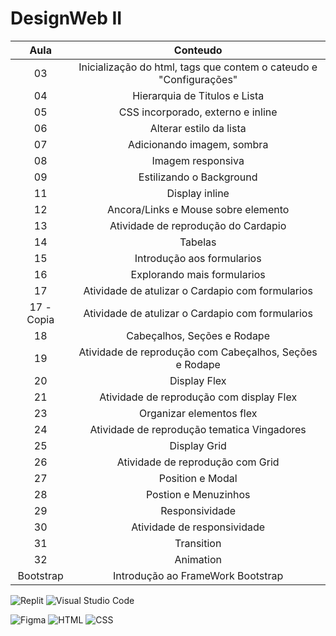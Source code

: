 # DesignWeb II

**Aula** | **Conteudo** |
:--: | :--: |
03 | Inicialização do html, tags que contem o cateudo e "Configurações" |
04 | Hierarquia de Titulos e Lista |
05 | CSS incorporado, externo e inline |
06 | Alterar estilo da lista |
07 | Adicionando imagem, sombra  |
08 | Imagem responsiva |
09 | Estilizando o Background |
11 | Display inline |
12 | Ancora/Links e Mouse sobre elemento |
13 | Atividade de reprodução do Cardapio |
14 | Tabelas |
15 | Introdução aos formularios |
16 | Explorando mais formularios |
17 | Atividade de atulizar o Cardapio com formularios |
17 - Copia | Atividade de atulizar o Cardapio com formularios |
18 | Cabeçalhos, Seções e Rodape |
19 | Atividade de reprodução com Cabeçalhos, Seções e Rodape |
20 | Display Flex |
21 | Atividade de reprodução com display Flex |
23 | Organizar elementos flex |
24 | Atividade de reprodução tematica Vingadores |
25 | Display Grid |
26 | Atividade de reprodução com Grid |
27 | Position e Modal |
28 | Postion e Menuzinhos |
29 | Responsividade |
30 | Atividade de responsividade |
31 | Transition |
32 | Animation |
Bootstrap | Introdução ao FrameWork Bootstrap |


![Replit](https://img.shields.io/badge/-Replit-1C2333?logo=replit&style=for-the-badge)
![Visual Studio Code](https://img.shields.io/badge/-Visual%20Studio%20Code-ffffff?logo=visualstudiocode&style=for-the-badge&logoColor=blue)
 
![Figma](https://img.shields.io/badge/-Figma-black?logo=figma&style=for-the-badge&logoColor=red) 
![HTML](https://img.shields.io/badge/-HTML-orange?logo=html5&logoColor=white&style=for-the-badge) 
![CSS](https://img.shields.io/badge/-CSS-blue?logo=css3&logoColor=white&style=for-the-badge)
